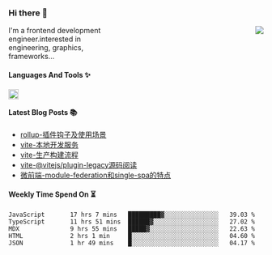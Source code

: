 <!--
**zhaohuanyuu/zhaohuanyuu** is a ✨ _special_ ✨ repository because its `README.md` (this file) appears on your GitHub profile.
-->

### Hi there 👋

<picture>
  <source media="(prefers-color-scheme: dark)" srcset="https://github-readme-stats.vercel.app/api?username=zhaohuanyuu&count_private=true&show_icons=true&theme=city_lights&hide_title=true">
  <img align="right" src="https://github-readme-stats.vercel.app/api?username=zhaohuanyuu&count_private=true&show_icons=true&hide_title=true">
</picture>

<p align="left" style="width:40%">I'm a frontend development engineer.interested in engineering, graphics, frameworks...</p>

#### Languages And Tools ✨

<img align="left" height="20" src="https://skillicons.dev/icons?i=js,ts,nodejs,rust,react,vue,svelte,gatsby,graphql,nestjs" />

</br>

#### Latest Blog Posts 📚
<!-- BLOG-POST-LIST:START -->
- [rollup-插件钩子及使用场景](https://auu.zone/post/rollup-plugin)
- [vite-本地开发服务](https://auu.zone/post/vite-server)
- [vite-生产构建流程](https://auu.zone/post/vite-build)
- [vite-@vitejs/plugin-legacy源码阅读](https://auu.zone/post/vite-legacy)
- [微前端-module-federation和single-spa的特点](https://auu.zone/post/micro-fe)
<!-- BLOG-POST-LIST:END -->

#### Weekly Time Spend On ⏳
<!--START_SECTION:waka-->

```text
JavaScript       17 hrs 7 mins   █████████▓░░░░░░░░░░░░░░░   39.03 %
TypeScript       11 hrs 51 mins  ██████▓░░░░░░░░░░░░░░░░░░   27.02 %
MDX              9 hrs 55 mins   █████▓░░░░░░░░░░░░░░░░░░░   22.63 %
HTML             2 hrs 1 min     █░░░░░░░░░░░░░░░░░░░░░░░░   04.60 %
JSON             1 hr 49 mins    █░░░░░░░░░░░░░░░░░░░░░░░░   04.17 %
```

<!--END_SECTION:waka-->
